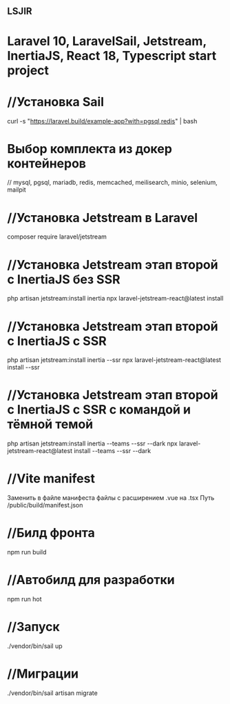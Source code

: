 ## LSJIR
# Laravel 10, LaravelSail, Jetstream, InertiaJS, React 18, Typescript start project

# //Установка Sail 
curl -s "https://laravel.build/example-app?with=pgsql,redis" | bash

# Выбор комплекта из докер контейнеров
// mysql, pgsql, mariadb, redis, memcached, meilisearch, minio, selenium, mailpit

# //Установка Jetstream в Laravel
composer require laravel/jetstream

# //Установка Jetstream этап второй с InertiaJS без SSR
php artisan jetstream:install inertia
npx laravel-jetstream-react@latest install

# //Установка Jetstream этап второй с InertiaJS с SSR
php artisan jetstream:install inertia --ssr 
npx laravel-jetstream-react@latest install --ssr 

# //Установка Jetstream этап второй с InertiaJS с SSR с командой и тёмной темой
php artisan jetstream:install inertia --teams --ssr --dark
npx laravel-jetstream-react@latest install --teams --ssr --dark

# //Vite manifest
Заменить в файле манифеста файлы с расширением .vue на .tsx
Путь /public/build/manifest.json

# //Билд фронта
npm run build
# //Автобилд для разработки
npm run hot

# //Запуск
./vendor/bin/sail up

# //Миграции
./vendor/bin/sail artisan migrate
